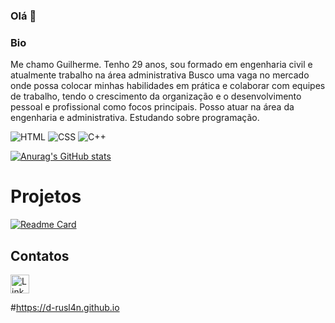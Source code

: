 ### Olá 👋

### Bio
Me chamo Guilherme.
Tenho 29 anos, sou formado em engenharia civil e atualmente trabalho na área administrativa
Busco uma vaga no mercado onde possa colocar minhas habilidades em prática e colaborar com equipes de trabalho, tendo o crescimento da organização e o desenvolvimento pessoal e profissional como focos principais. 
Posso atuar na área da engenharia e administrativa.
Estudando sobre programação.

![HTML](https://img.shields.io/badge/HTML5-E34F26?style=for-the-badge&logo=html5&logoColor=white)
![CSS](https://img.shields.io/badge/CSS3-1572B6?style=for-the-badge&logo=css3&logoColor=white)
![C++](https://img.shields.io/badge/C%2B%2B-00599C?style=for-the-badge&logo=c%2B%2B&logoColor=white)


[![Anurag's GitHub stats](https://github-readme-stats.vercel.app/api?username=D-rusl4n&theme=dark)](https://github.com/D-rusl4n/D-rusl4n.github.io)

# Projetos

[![Readme Card](https://github-readme-stats.vercel.app/api/pin/?username=D-rusl4n&repo=D-rusl4n.github.io)](https://github.com/D-rusl4n/D-rusl4n.github.io)

## Contatos

[<img src='https://img.shields.io/badge/LinkedIn-0077B5?style=for-the-badge&logo=linkedin&logoColor=white' alt='Linkedin' height='30'>](https://www.linkedin.com/in/guilherme-lima-12654b16b/)

#https://d-rusl4n.github.io
